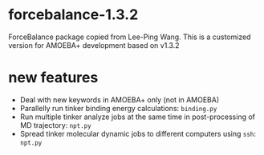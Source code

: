 # forcebalance-1.3.2
ForceBalance package copied from Lee-Ping Wang. This is a customized version for AMOEBA+ development based on v1.3.2

# new features
* Deal with new keywords in AMOEBA+ only (not in AMOEBA)
* Parallelly run tinker binding energy calculations: `binding.py`
* Run multiple tinker analyze jobs at the same time in post-processing of MD trajectory: `npt.py`
* Spread tinker molecular dynamic jobs to different computers using `ssh`: `npt.py`
